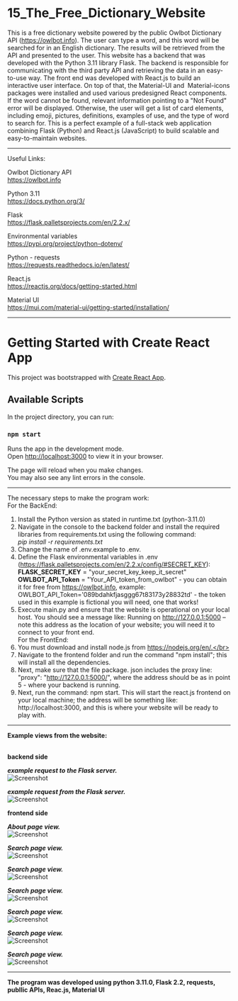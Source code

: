 # 15_The_Free_Dictionary_Website
This is a free dictionary website powered by the public Owlbot Dictionary API (https://owlbot.info). The user can type a word, and this word will be searched for in an English dictionary. The results will be retrieved from the API and presented to the user. This website has a backend that was developed with the Python 3.11 library Flask. The backend is responsible for communicating with the third party API and retrieving the data in an easy-to-use way. The front end was developed with React.js to build an interactive user interface. On top of that, the Material-UI and  Material-icons packages were installed and used various predesigned React components. If the word cannot be found, relevant information pointing to a "Not Found" error will be displayed. Otherwise, the user will get a list of card elements, including emoji, pictures, definitions, examples of use, and the type of word to search for. This is a perfect example of a full-stack web application combining Flask (Python) and React.js (JavaScript) to build scalable and easy-to-maintain websites.
 
 
---

Useful Links:</br>

 
Owlbot Dictionary API</br>
https://owlbot.info</br>

Python 3.11</br>
https://docs.python.org/3/</br>

Flask</br>
https://flask.palletsprojects.com/en/2.2.x/</br>  

Environmental variables</br>
https://pypi.org/project/python-dotenv/</br>

Python - requests</br>
https://requests.readthedocs.io/en/latest/</br>

React.js</br>
https://reactjs.org/docs/getting-started.html</br>

Material UI</br>
https://mui.com/material-ui/getting-started/installation/</br>

--- 

# Getting Started with Create React App

This project was bootstrapped with [Create React App](https://github.com/facebook/create-react-app).

## Available Scripts

In the project directory, you can run:

### `npm start`

Runs the app in the development mode.\
Open [http://localhost:3000](http://localhost:3000) to view it in your browser.

The page will reload when you make changes.\
You may also see any lint errors in the console.

--- 

The necessary steps to make the program work:</br>
For the BackEnd: </br>
1. Install the Python version as stated in runtime.txt (python-3.11.0)</br>
2. Navigate in the console to the backend folder and install the required libraries from requirements.txt using the following command: </br>
*pip install -r requirements.txt*</br>
3. Change the name of .env.example to .env.</br>
4. Define the Flask environmental variables in .env (https://flask.palletsprojects.com/en/2.2.x/config/#SECRET_KEY):</br>
**FLASK_SECRET_KEY** = "your_secret_key_keep_it_secret"</br>
**OWLBOT_API_Token** = "Your_API_token_from_owlbot" - you can obtain it for free from https://owlbot.info, example: OWLBOT_API_Token='089bdahkfjasggg67t83173y28832td' - the token used in this example is fictional you will need, one that works!</br>
5. Execute main.py and ensure that the website is operational on your local host. You should see a message like: Running on http://127.0.0.1:5000 – note this address as the location of your website; you will need it to connect to your front end.</br>
For the FrontEnd: </br>
6. You must download and install node.js from https://nodejs.org/en/.</br>
7. Navigate to the frontend folder and run the command "npm install"; this will install all the dependencies.</br>
8. Next, make sure that the file package. json includes the proxy line: "proxy": "http://127.0.0.1:5000/", where the address should be as in point 5 - where your backend is running.</br>
9. Next, run the command: npm start. This will start the react.js frontend on your local machine; the address will be something like: http://localhost:3000, and this is where your website will be ready to play with.</br>

---

**Example views from the website:**</br>
</br>


**backend side** 


***example request to the Flask server.***</br>
![Screenshot](docs/img/01_img.png)</br>

***example request from the Flask server.***</br>
![Screenshot](docs/img/02_img.png)</br>



**frontend side**

***About page view.***</br>
![Screenshot](docs/img/03_img.png)</br>

***Search page view.***</br>
![Screenshot](docs/img/04_img.png)</br>

***Search page view.***</br>
![Screenshot](docs/img/05_img.png)</br>

***Search page view.***</br>
![Screenshot](docs/img/06_img.png)</br>

***Search page view.***</br>
![Screenshot](docs/img/07_img.png)</br>

***Search page view.***</br>
![Screenshot](docs/img/08_img.png)</br>

***Search page view.***</br>
![Screenshot](docs/img/09_img.png)</br>


---


**The program was developed using python 3.11.0, Flask 2.2, requests, publlic APIs, Reac.js, Material UI**
